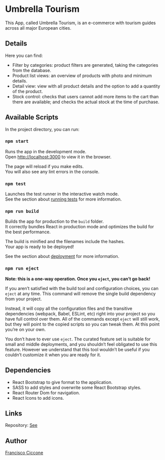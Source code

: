 # Umbrella Tourism

This App, called Umbrella Tourism, is an e-commerce with tourism guides across all major European cities.

## Details

Here you can find:

- Filter by categories: product filters are generated, taking the categories from the database.
- Product list views: an overview of products with photo and minimum details.
- Detail view: view with all product details and the option to add a quantity of the product.
- Stock control: checks that users cannot add more items to the cart than there are available; and checks the actual stock at the time of purchase.

## Available Scripts

In the project directory, you can run:

### `npm start`

Runs the app in the development mode.\
Open [http://localhost:3000](http://localhost:3000) to view it in the browser.

The page will reload if you make edits.\
You will also see any lint errors in the console.

### `npm test`

Launches the test runner in the interactive watch mode.\
See the section about [running tests](https://facebook.github.io/create-react-app/docs/running-tests) for more information.

### `npm run build`

Builds the app for production to the `build` folder.\
It correctly bundles React in production mode and optimizes the build for the best performance.

The build is minified and the filenames include the hashes.\
Your app is ready to be deployed!

See the section about [deployment](https://facebook.github.io/create-react-app/docs/deployment) for more information.

### `npm run eject`

**Note: this is a one-way operation. Once you `eject`, you can’t go back!**

If you aren’t satisfied with the build tool and configuration choices, you can `eject` at any time. This command will remove the single build dependency from your project.

Instead, it will copy all the configuration files and the transitive dependencies (webpack, Babel, ESLint, etc) right into your project so you have full control over them. All of the commands except `eject` will still work, but they will point to the copied scripts so you can tweak them. At this point you’re on your own.

You don’t have to ever use `eject`. The curated feature set is suitable for small and middle deployments, and you shouldn’t feel obligated to use this feature. However we understand that this tool wouldn’t be useful if you couldn’t customize it when you are ready for it.

## Dependencies

- React Bootstrap to give format to the application.
- SASS to add styles and overwrite some React Bootstrap styles.
- React Router Dom for navigation.
- React Icons to add icons.

## Links

Repository: [See](https://github.com/franciccone/ecommerce-react)

## Author

[Francisco Ciccone](https://github.com/franciccone)